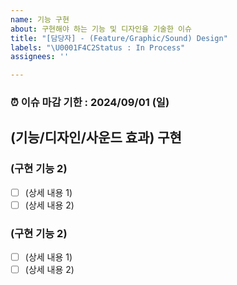 ```yaml
---
name: 기능 구현
about: 구현해야 하는 기능 및 디자인을 기술한 이슈
title: "[담당자] - (Feature/Graphic/Sound) Design"
labels: "\U0001F4C2Status : In Process"
assignees: ''

---
```


### ⏰ 이슈 마감 기한 : 2024/09/01 (일)
## (기능/디자인/사운드 효과) 구현
### (구현 기능 2)
- [ ] (상세 내용 1)
- [ ] (상세 내용 2)

### (구현 기능 2)
- [ ] (상세 내용 1)
- [ ] (상세 내용 2)
